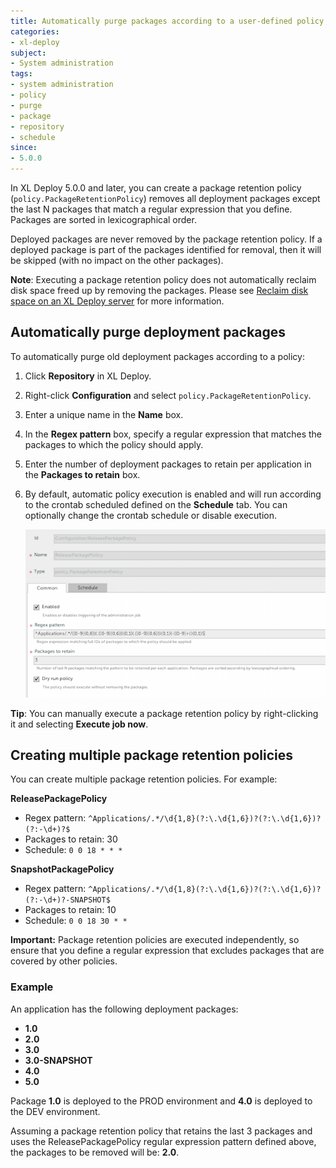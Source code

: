 ```yaml
---
title: Automatically purge packages according to a user-defined policy
categories:
- xl-deploy
subject:
- System administration
tags:
- system administration
- policy
- purge
- package
- repository
- schedule
since:
- 5.0.0
---
```


In XL Deploy 5.0.0 and later, you can create a package retention policy (`policy.PackageRetentionPolicy`) removes all deployment packages except the last N packages that match a regular expression that you define. Packages are sorted in lexicographical order.

Deployed packages are never removed by the package retention policy. If a deployed package is part of the packages identified for removal, then it will be skipped (with no impact on the other packages).

**Note**: Executing a package retention policy does not automatically reclaim disk space freed up by removing the packages. Please see [Reclaim disk space on an XL Deploy server](/xl-deploy/how-to/reclaim-disk-space-on-an-xl-deploy-server.html) for more information.

## Automatically purge deployment packages

To automatically purge old deployment packages according to a policy:

1. Click **Repository** in XL Deploy.
2. Right-click **Configuration** and select `policy.PackageRetentionPolicy`.
3. Enter a unique name in the **Name** box.
4. In the **Regex pattern** box, specify a regular expression that matches the packages to which the policy should apply.
5. Enter the number of deployment packages to retain per application in the **Packages to retain** box.
6. By default, automatic policy execution is enabled and will run according to the crontab scheduled defined on the **Schedule** tab. You can optionally change the crontab schedule or disable execution.

    ![Package retention policy](images/system-admin-package-retention-policy.png)

**Tip**: You can manually execute a package retention policy by right-clicking it and selecting **Execute job now**.

## Creating multiple package retention policies

You can create multiple package retention policies. For example:

**ReleasePackagePolicy**

* Regex pattern: `^Applications/.*/\d{1,8}(?:\.\d{1,6})?(?:\.\d{1,6})?(?:-\d+)?$`
* Packages to retain: 30
* Schedule: `0 0 18 * * *`

**SnapshotPackagePolicy**

* Regex pattern: `^Applications/.*/\d{1,8}(?:\.\d{1,6})?(?:\.\d{1,6})?(?:-\d+)?-SNAPSHOT$`
* Packages to retain: 10
* Schedule: `0 0 18 30 * *`

**Important:** Package retention policies are executed independently, so ensure that you define a regular expression that excludes packages that are covered by other policies.

### Example

An application has the following deployment packages:

* **1.0**
* **2.0**
* **3.0**
* **3.0-SNAPSHOT**
* **4.0**
* **5.0**

Package **1.0** is deployed to the PROD environment and **4.0** is deployed to the DEV environment.

Assuming a package retention policy that retains the last 3 packages and uses the ReleasePackagePolicy regular expression pattern defined above, the packages to be removed will be: **2.0**.
